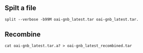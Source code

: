 ## Spilt a file
```
split --verbose -b99M oai-gnb_latest.tar oai-gnb_latest.tar.
```
## Recombine
```
cat oai-gnb_latest.tar.a? > oai-gnb_latest_recombined.tar
```
